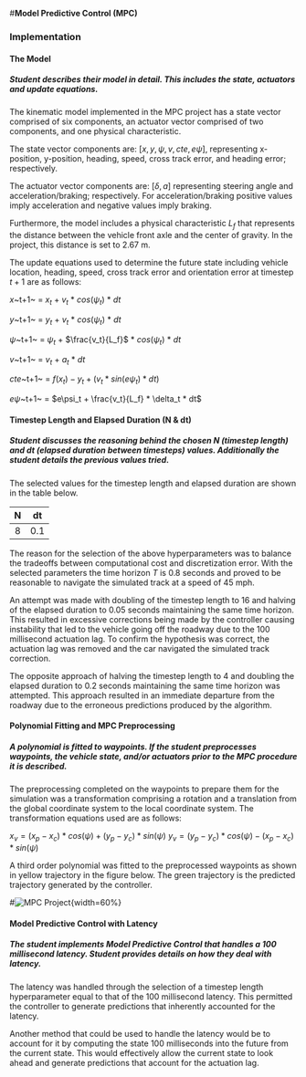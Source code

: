 #**Model Predictive Control (MPC)**

### Implementation

#### The Model

##### Student describes their model in detail. This includes the state, actuators and update equations.

The kinematic model implemented in the MPC project has a state vector comprised of six components, an actuator vector comprised of two components, and one physical characteristic.

The state vector components are: $[x, y, \psi, v, cte, e\psi]$, representing x-position, y-position, heading, speed, cross track error, and heading error; respectively.

The actuator vector components are: $[\delta, a]$ representing steering angle and acceleration/braking; respectively. For acceleration/braking positive values imply acceleration and negative values imply braking.

Furthermore, the model includes a physical characteristic $L_f$ that represents the distance between the vehicle front axle and the center of gravity. In the project, this distance is set to 2.67 m.

The update equations used to determine the future state including vehicle location, heading, speed, cross track error and orientation error at timestep $t+1$ are as follows:

$x$~t+1~ = $x_t$ + $v_t$ * $cos$($\psi_t$) * $dt$

$y$~t+1~ = $y_t$ + $v_t$ * $cos$($\psi_t$) * $dt$

$\psi$~t+1~ = $\psi_t$ + $\frac{v_t}{L_f}$ * $cos$($\psi_t$) * $dt$

$v$~t+1~ = $v_t$ + $a_t$ * $dt$

$cte$~t+1~ = $f(x_t) - y_t + (v_t * sin(e\psi_t) * dt)$

$e\psi$~t+1~ = $e\psi_t + \frac{v_t}{L_f} * \delta_t * dt$

#### Timestep Length and Elapsed Duration (N & dt)

##### Student discusses the reasoning behind the chosen N (timestep length) and dt (elapsed duration between timesteps) values. Additionally the student details the previous values tried.

The selected values for the timestep length and elapsed duration are shown in the table below.

| N | dt |
| :-----: | :-----: |
| 8 | 0.1 |

The reason for the selection of the above hyperparameters was to balance the tradeoffs between computational cost and discretization error. With the selected parameters the time horizon $T$ is 0.8 seconds and proved to be reasonable to navigate the simulated track at a speed of 45 mph.

An attempt was made with doubling of the timestep length to 16 and halving of the elapsed duration to 0.05 seconds maintaining the same time horizon. This resulted in excessive corrections being made by the controller causing instability that led to the vehicle going off the roadway due to the 100 millisecond actuation lag. To confirm the hypothesis was correct, the actuation lag was removed and the car navigated the simulated track correction.

The opposite approach of halving the timestep length to 4 and doubling the elapsed duration to 0.2 seconds maintaining the same time horizon was attempted. This approach resulted in an immediate departure from the roadway due to the erroneous predictions produced by the algorithm.

#### Polynomial Fitting and MPC Preprocessing

##### A polynomial is fitted to waypoints. If the student preprocesses waypoints, the vehicle state, and/or actuators prior to the MPC procedure it is described.

The preprocessing completed on the waypoints to prepare them for the simulation was a transformation comprising a rotation and a translation from the global coordinate system to the local coordinate system. The transformation equations used are as follows:

$x_v = (x_p - x_c) * cos(\psi) + (y_p - y_c) * sin(\psi)$
$y_v = (y_p - y_c) * cos(\psi) - (x_p - x_c) * sin(\psi)$

A third order polynomial was fitted to the preprocessed waypoints as shown in yellow trajectory in the figure below. The green trajectory is the predicted trajectory generated by the controller.

#![MPC Project][image1]{width=60%}

#### Model Predictive Control with Latency

##### The student implements Model Predictive Control that handles a 100 millisecond latency. Student provides details on how they deal with latency.

The latency was handled through the selection of a timestep length hyperparameter equal to that of the 100 millisecond latency. This permitted the controller to generate predictions that inherently accounted for the latency.

Another method that could be used to handle the latency would be to account for it by computing the state 100 milliseconds into the future from the current state. This would effectively allow the current state to look ahead and generate predictions that account for the actuation lag.

[//]: # (Image References)

[image1]: /home/marco.nogueira/github/CarND-MPC-Project/doc/mpc.png "MPC Project"
